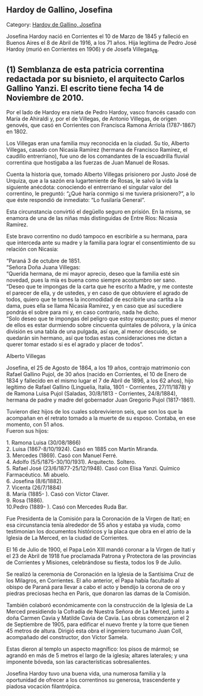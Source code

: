 ## Hardoy de Gallino, Josefina

Category: [Hardoy de Gallino, Josefina](http://descubrircorrientes.com.ar/2012/index.php/4426-biografias/f-g-h-i-j-k/hardoy-de-gallino-josefina)

Josefina Hardoy nació en Corrientes el 10 de Marzo de 1845 y falleció en Buenos Aires el 8 de Abril de 1916, a los 71 años. Hija legítima de Pedro José Hardoy (murió en Corrientes en 1906) y de Josefa Villegas<sub><strong>(1)</strong></sub>.

## **(1) Semblanza de esta patricia correntina redactada por su bisnieto, el arquitecto Carlos Gallino Yanzi. El escrito tiene fecha 14 de Noviembre de 2010.**

Por el lado de Hardoy era nieta de Pedro Hardoy, vasco francés casado con María de Ahiraldi y, por el de Villegas, de Antonio Villegas, de origen genovés, que casó en Corrientes con Francisca Ramona Arriola (1787-1867) en 1802.

Los Villegas eran una familia muy reconocida en la ciudad. Su tío, Alberto Villegas, casado con Nicasia Ramírez (hermana de Francisco Ramírez, el caudillo entrerriano), fue uno de los comandantes de la escuadrilla fluvial correntina que hostigaba a las fuerzas de Juan Manuel de Rosas.

Cuenta la historia que, tomado Alberto Villegas prisionero por Justo José de Urquiza, que a la sazón era lugarteniente de Rosas, le salvó la vida la siguiente anécdota: conociendo el entrerriano el singular valor del correntino, le preguntó: “¿Qué haría conmigo si me tuviera prisionero?”, a lo que éste respondió de inmediato: “Lo fusilaría General”.

Esta circunstancia convirtió el degüello seguro en prisión. En la misma, se enamora de una de las niñas más distinguidas de Entre Ríos: Nicasia Ramírez.

Este bravo correntino no dudó tampoco en escribirle a su hermana, para que interceda ante su madre y la familia para lograr el consentimiento de su relación con Nicasia:

“Paraná 3 de octubre de 1851.  
“Señora Doña Juana Villegas:  
“Querida hermana, de mi mayor aprecio, deseo que la familia esté sin novedad, pues la mía es buena como siempre acostumbro ser sano.  
“Deseo que te impongas de la carta que he escrito a Madre, y me conteste el parecer de ella, y de ustedes, y en caso de que obtuviere el agrado de todos, quiero que te tomes la incomodidad de escribirle una cartita a la dama, pues ella se llama Nicasia Ramírez, y en caso que así sucediere pondrás el sobre para mi y, en caso contrario, nada he dicho.  
“Solo deseo que te impongas del peligro que estoy expuesto; pues el menor de ellos es estar durmiendo sobre cincuenta quintales de pólvora, y la única división es una tabla de una pulgada, así que, al menor descuido, se quedarán sin hermano, así que todas estas consideraciones me dictan a querer tomar estado si es el agrado y placer de todos”.

Alberto Villegas

Josefina, el 25 de Agosto de 1864, a los 19 años, contrajo matrimonio con Rafael Gallino Pujol, de 30 años (nacido en Corrientes, el 10 de Enero de 1834 y fallecido en el mismo lugar el 7 de Abril de 1896, a los 62 años), hijo legítimo de Rafael Gallino (Linguelia, Italia, 1801 - Corrientes, 27/11/1878) y de Ramona Luisa Pujol (Saladas, 30/8/1813 - Corrientes, 24/8/1884), hermana de padre y madre del gobernador Juan Gregorio Pujol (1817-1861).

Tuvieron diez hijos de los cuales sobrevivieron seis, que son los que la acompañan en el retrato tomado a la muerte de su esposo. Contaba, en ese momento, con 51 años.  
Fueron sus hijos:

1\. Ramona Luisa (30/08/1866)  
2\. Luisa (1867-8/10/1924). Casó en 1885 con Martín Miranda.  
3\. Mercedes (1869). Casó con Manuel Ferré.  
4\. Adolfo (5/5/1875-30/10/1931). Arquitecto. Soltero.  
5\. Rafael José (23/6/1877-25/12/1948). Casó con Elisa Yanzi. Químico Farmacéutico. Mi abuelo.  
6\. Josefina (8/6/1882).  
7\. Vicenta (26/7/1884)  
8\. María (1885- ). Casó con Víctor Claver.  
9\. Rosa (1886).  
10.Pedro (1889- ). Casó con Mercedes Ruda Bar.

Fue Presidenta de la Comisión para la Coronación de la Virgen de Itatí; en esa circunstancia tenía alrededor de 55 años y estaba ya viuda, como testimonian los documentos históricos y la placa que obra en el atrio de la Iglesia de La Merced, en la ciudad de Corrientes.

El 16 de Julio de 1900, el Papa León XIII mandó coronar a la Virgen de Itatí y el 23 de Abril de 1918 fue proclamada Patrona y Protectora de las provincias de Corrientes y Misiones, celebrándose su fiesta, todos los 9 de Julio.

Se realizó la ceremonia de Coronación en la Iglesia de la Santísima Cruz de los Milagros, en Corrientes. El año anterior, el Papa había facultado al obispo de Paraná para llevar a cabo el acto y bendijo la corona de oro y piedras preciosas hecha en París, que donaron las damas de la Comisión.

También colaboró económicamente con la construcción de la Iglesia de La Merced presidiendo la Cofradía de Nuestra Señora de La Merced, junto a doña Carmen Cavia y Matilde Cavia de Cavia. Las obras comenzaron el 2 de Septiembre de 1905, para edificar el nuevo frente y la torre que tienen 45 metros de altura. Dirigió esta obra el ingeniero tucumano Juan Coll, acompañado del constructor, don Víctor Samela.

Estas dieron al templo un aspecto magnífico: los pisos de mármol; se agrandó en más de 5 metros el largo de la iglesia; altares laterales; y una imponente bóveda, son las características sobresalientes.

Josefina Hardoy tuvo una buena vida, una numerosa familia y la oportunidad de ofrecer a los correntinos su generosa, trascendente y piadosa vocación filantrópica.